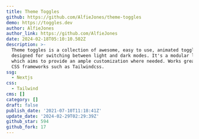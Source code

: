```yaml
---
title: Theme Toggles
github: https://github.com/AlfieJones/theme-toggles
demo: https://toggles.dev
author: AlfieJones
author_link: https://github.com/AlfieJones
date: 2024-02-18T05:10:10.502Z
description: >-
  Theme toggles is a collection of awesome, easy to use, animated toggles;
  designed for switching between light and dark modes. It's a modular library
  which aims to provide an ample customization where needed. Works great utility
  CSS frameworks such as Tailwindcss.
ssg:
  - Nextjs
css:
  - Tailwind
cms: []
category: []
draft: false
publish_date: '2021-07-10T11:18:41Z'
update_date: '2024-02-29T02:29:39Z'
github_star: 594
github_fork: 17
---
```

